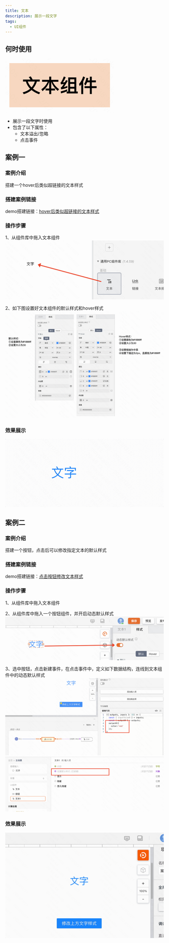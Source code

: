 ```yaml
---
title: 文本
description: 展示一段文字
tags:
  - UI组件
---
```


## 何时使用
![Alt text](img/image.png)

- 展示一段文字时使用
- 包含了以下属性：
  - 文本溢出/忽略
  - 点击事件

## 案例一
### 案例介绍
搭建一个hover后类似超链接的文本样式

### 搭建案例链接
demo搭建链接：[hover后类似超链接的文本样式](https://my.mybricks.world/mybricks-app-pcspa/index.html?id=515455797248069)

### 操作步骤
1、从组件库中拖入文本组件
![Alt text](img/image-1.png)

2、如下图设置好文本组件的默认样式和hover样式
![Alt text](img/image-2.png)

### 效果展示
![Alt text](<img/2023-12-27 20.48.14.gif>)

## 案例二
### 案例介绍
搭建一个按钮，点击后可以修改指定文本的默认样式

### 搭建案例链接
demo搭建链接：[点击按钮修改文本样式](https://my.mybricks.world/mybricks-app-pcspa/index.html?id=515455797248069)

### 操作步骤
1、从组件库中拖入文本组件

2、从组件库中拖入一个按钮组件，并开启动态默认样式
![Alt text](img/image-3.png)

3、选中按钮，点击新建事件，在点击事件中，定义如下数据结构，连线到文本组件中的动态默认样式
![Alt text](img/image-4.png)
![Alt text](img/image-5.png)

### 效果展示
![Alt text](<img/2023-12-27 20.58.49.gif>)